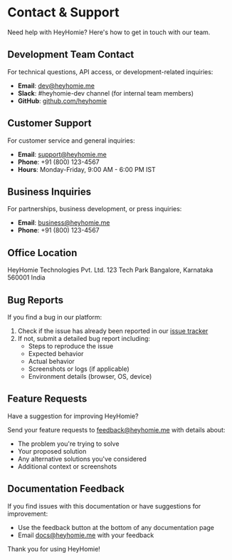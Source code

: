 # Contact & Support

Need help with HeyHomie? Here's how to get in touch with our team.

## Development Team Contact

For technical questions, API access, or development-related inquiries:

- **Email**: dev@heyhomie.me
- **Slack**: #heyhomie-dev channel (for internal team members)
- **GitHub**: [github.com/heyhomie](https://github.com/heyhomie)

## Customer Support

For customer service and general inquiries:

- **Email**: support@heyhomie.me
- **Phone**: +91 (800) 123-4567
- **Hours**: Monday-Friday, 9:00 AM - 6:00 PM IST

## Business Inquiries

For partnerships, business development, or press inquiries:

- **Email**: business@heyhomie.me
- **Phone**: +91 (800) 123-4567

## Office Location

HeyHomie Technologies Pvt. Ltd.
123 Tech Park
Bangalore, Karnataka 560001
India

## Bug Reports

If you find a bug in our platform:

1. Check if the issue has already been reported in our [issue tracker](https://github.com/heyhomie/issues)
2. If not, submit a detailed bug report including:
   - Steps to reproduce the issue
   - Expected behavior
   - Actual behavior
   - Screenshots or logs (if applicable)
   - Environment details (browser, OS, device)

## Feature Requests

Have a suggestion for improving HeyHomie?

Send your feature requests to feedback@heyhomie.me with details about:
- The problem you're trying to solve
- Your proposed solution
- Any alternative solutions you've considered
- Additional context or screenshots

## Documentation Feedback

If you find issues with this documentation or have suggestions for improvement:

- Use the feedback button at the bottom of any documentation page
- Email docs@heyhomie.me with your feedback

Thank you for using HeyHomie! 